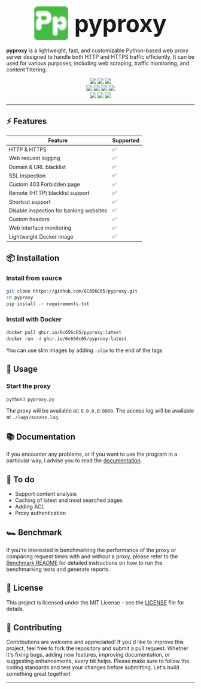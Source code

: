 <h1 align="center">
  <img src="pyproxy/monitoring/static/favicon.png" width="90" alt="pyproxy logo" style="vertical-align: middle; margin-right: 10px;">
  <span style="font-size: 2.2em; vertical-align: middle;"><strong>pyproxy</strong></span>
</h1>

**pyproxy** is a lightweight, fast, and customizable Python-based web proxy server designed to handle both HTTP and HTTPS traffic efficiently. It can be used for various purposes, including web scraping, traffic monitoring, and content filtering.

<p align="center">
  <img src="https://img.shields.io/github/license/6C656C65/pyproxy?style=for-the-badge">
  <img src="https://img.shields.io/github/issues/6C656C65/pyproxy?style=for-the-badge">
  <img src="https://img.shields.io/github/issues-closed/6C656C65/pyproxy?style=for-the-badge">
  <br>
  <img src="https://img.shields.io/github/forks/6C656C65/pyproxy?style=for-the-badge">
  <img src="https://img.shields.io/github/stars/6C656C65/pyproxy?style=for-the-badge">
  <img src="https://img.shields.io/github/commit-activity/w/6C656C65/pyproxy?style=for-the-badge">
  <img src="https://img.shields.io/github/contributors/6C656C65/pyproxy?style=for-the-badge">
  <br>
  <img src="https://img.shields.io/github/actions/workflow/status/6C656C65/pyproxy/code-scan.yml?label=Scan&style=for-the-badge">
  <img src="https://img.shields.io/github/actions/workflow/status/6C656C65/pyproxy/unittest.yml?label=Tests&style=for-the-badge">
  <img src="https://img.shields.io/github/actions/workflow/status/6C656C65/pyproxy/docker-images.yml?label=Delivery&style=for-the-badge">
</p>

---

## ⚡ **Features**

| Feature                                      | Supported |
|----------------------------------------------|-----------|
| HTTP & HTTPS                                 | ✅        |
| Web request logging                          | ✅        |
| Domain & URL blacklist                       | ✅        |
| SSL inspection                               | ✅        |
| Custom 403 Forbidden page                    | ✅        |
| Remote (HTTP) blacklist support              | ✅        |
| Shortcut support                             | ✅        |
| Disable inspection for banking websites      | ✅        |
| Custom headers                               | ✅        |
| Web interface monitoring                     | ✅        |
| Lightweight Docker image                     | ✅        |

## 📦 **Installation**

### Install from source
```bash
git clone https://github.com/6C656C65/pyproxy.git
cd pyproxy
pip install -r requirements.txt
```

### Install with Docker
```bash
docker pull ghcr.io/6c656c65/pyproxy:latest
docker run -d ghcr.io/6c656c65/pyproxy:latest
```
You can use slim images by adding `-slim` to the end of the tags

## 🚀 **Usage**

### Start the proxy
```bash
python3 pyproxy.py
```
The proxy will be available at: `0.0.0.0:8080`.
The access log will be available at `./logs/access.log`.

## 📚 **Documentation**
If you encounter any problems, or if you want to use the program in a particular way, I advise you to read the [documentation](https://github.com/6C656C65/pyproxy/wiki).

## 🔧 **To do**

- Support content analysis
- Caching of latest and most searched pages
- Adding ACL
- Proxy authentication

## 🏎️ **Benchmark**

If you're interested in benchmarking the performance of the proxy or comparing request times with and without a proxy, please refer to the [Benchmark README](benchmark/README.md) for detailed instructions on how to run the benchmarking tests and generate reports.

## 📄 **License**

This project is licensed under the MIT License - see the [LICENSE](LICENSE) file for details.

## 🤝 **Contributing**

Contributions are welcome and appreciated! If you'd like to improve this project, feel free to fork the repository and submit a pull request. Whether it's fixing bugs, adding new features, improving documentation, or suggesting enhancements, every bit helps. Please make sure to follow the coding standards and test your changes before submitting. Let's build something great together!

---